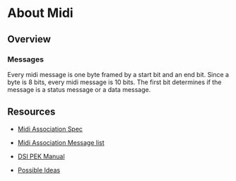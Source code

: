 # About Midi #

## Overview ##

### Messages ###
Every midi message is one byte framed by a start bit and an end bit. Since a byte is 8 bits, every
midi message is 10 bits. The first bit determines if the message is a status message or a data
message.

## Resources ##
- [Midi Association Spec](https://www.midi.org/specifications)
- [Midi Association Message list](
https://www.midi.org/specifications-old/item/table-2-expanded-messages-list-status-bytes)
  
- [DSI PEK Manual]( 
https://www.davesmithinstruments.com/downloads/poly_evolver_key/doc/Poly_Evo_Key_Manual_1.4.pdf)
  
- [Possible Ideas](https://forums.cockos.com/showthread.php?t=142527)
